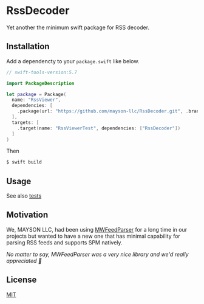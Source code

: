 # RssDecoder

Yet another the minimum swift package for RSS decoder.

## Installation

Add a dependencty to your `package.swift` like below.
```swift
// swift-tools-version:5.7

import PackageDescription

let package = Package(
  name: "RssViewer",
  dependencies: [
    .package(url: "https://github.com/mayson-llc/RssDecoder.git", .branch("main")) // NEW!
  ],
  targets: [
    .target(name: "RssViewerTest", dependencies: ["RssDecoder"])
  ]
)
```
Then
```sh
$ swift build
```

## Usage

See also [tests](Tests/RssDecoderTests)

## Motivation

We, MAYSON LLC, had been using [MWFeedParser](https://github.com/mwaterfall/MWFeedParser) for a long time in our projects but wanted to have a new one that has minimal capability for parsing RSS feeds and supports SPM natively.

_No matter to say, MWFeedParser was a very nice library and we'd really appreciated 🥰_

## License

[MIT](LICENSE.md)
